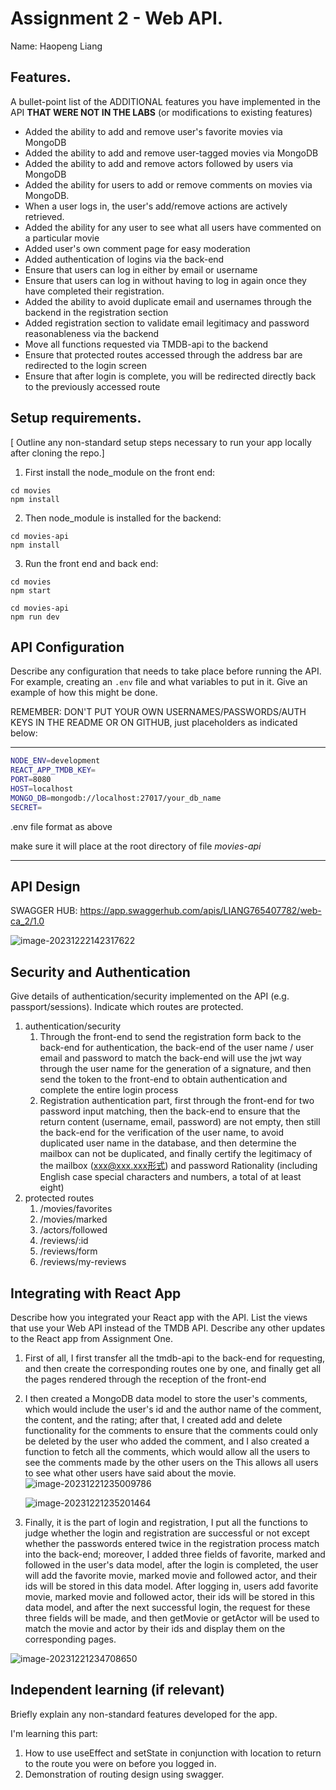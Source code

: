 # Assignment 2 - Web API.

Name: Haopeng Liang

## Features.

A bullet-point list of the ADDITIONAL features you have implemented in the API **THAT WERE NOT IN THE LABS** (or modifications to existing features)

+ Added the ability to add and remove user's favorite movies via MongoDB
+ Added the ability to add and remove user-tagged movies via MongoDB
+ Added the ability to add and remove actors followed by users via MongoDB
+ Added the ability for users to add or remove comments on movies via MongoDB.
+ When a user logs in, the user's add/remove actions are actively retrieved.
+ Added the ability for any user to see what all users have commented on a particular movie
+ Added user's own comment page for easy moderation
+ Added authentication of logins via the back-end
+ Ensure that users can log in either by email or username
+ Ensure that users can log in without having to log in again once they have completed their registration.
+ Added the ability to avoid duplicate email and usernames through the backend in the registration section
+ Added registration section to validate email legitimacy and password reasonableness via the backend
+ Move all functions requested via TMDB-api to the backend
+ Ensure that protected routes accessed through the address bar are redirected to the login screen
+ Ensure that after login is complete, you will be redirected directly back to the previously accessed route

## Setup requirements.

[ Outline any non-standard setup steps necessary to run your app locally after cloning the repo.]

1. First install the node_module on the front end:

```shell
cd movies
npm install
```

2. Then node_module is installed for the backend:

```shell
cd movies-api
npm install
```

3. Run the front end and back end:

```shell
cd movies
npm start
```

```shell
cd movies-api
npm run dev
```



## API Configuration

Describe any configuration that needs to take place before running the API. For example, creating an `.env` file and what variables to put in it. Give an example of how this might be done.

REMEMBER: DON'T PUT YOUR OWN USERNAMES/PASSWORDS/AUTH KEYS IN THE README OR ON GITHUB, just placeholders as indicated below:

______________________
```sh
NODE_ENV=development
REACT_APP_TMDB_KEY=
PORT=8080
HOST=localhost
MONGO_DB=mongodb://localhost:27017/your_db_name
SECRET=
```

.env file format as above

make sure it will place at the root directory of file *movies-api*

______________________

## API Design
SWAGGER HUB: https://app.swaggerhub.com/apis/LIANG765407782/web-ca_2/1.0

![image-20231222142317622](./images/image-20231222142317622.png)



## Security and Authentication

Give details of authentication/security implemented on the API (e.g. passport/sessions). Indicate which routes are protected.

1. authentication/security
   1. Through the front-end to send the registration form back to the back-end for authentication, the back-end of the user name / user email and password to match the back-end will use the jwt way through the user name for the generation of a signature, and then send the token to the front-end to obtain authentication and complete the entire login process
   2. Registration authentication part, first through the front-end for two password input matching, then the back-end to ensure that the return content (username, email, password) are not empty, then still the back-end for the verification of the user name, to avoid duplicated user name in the database, and then determine the mailbox can not be duplicated, and finally certify the legitimacy of the mailbox (xxx@xxx.xxx形式) and password Rationality (including English case special characters and numbers, a total of at least eight)
2. protected routes
   1. /movies/favorites
   2. /movies/marked
   3. /actors/followed
   4. /reviews/:id
   5. /reviews/form
   6. /reviews/my-reviews

## Integrating with React App

Describe how you integrated your React app with the API. List the views that use your Web API instead of the TMDB API. Describe any other updates to the React app from Assignment One.

1. First of all, I first transfer all the tmdb-api to the back-end for requesting, and then create the corresponding routes one by one, and finally get all the pages rendered through the reception of the front-end

2. I then created a MongoDB data model to store the user's comments, which would include the user's id and the author name of the comment, the content, and the rating; after that, I created add and delete functionality for the comments to ensure that the comments could only be deleted by the user who added the comment, and I also created a function to fetch all the comments, which would allow all the users to see the comments made by the other users on the This allows all users to see what other users have said about the movie.
   ![image-20231221235009786](./images/image-20231221235009786.png)

   ![image-20231221235201464](./images/image-20231221235201464.png)

3. Finally, it is the part of login and registration, I put all the functions to judge whether the login and registration are successful or not except whether the passwords entered twice in the registration process match into the back-end; moreover, I added three fields of favorite, marked and followed in the user's data model, after the login is completed, the user will add the favorite movie, marked movie and followed actor, and their ids will be stored in this data model. After logging in, users add favorite movie, marked movie and followed actor, their ids will be stored in this data model, and after the next successful login, the request for these three fields will be made, and then getMovie or getActor will be used to match the movie and actor by their ids and display them on the corresponding pages.

![image-20231221234708650](./images/image-20231221234708650.png)

## Independent learning (if relevant)

Briefly explain any non-standard features developed for the app.   

I'm learning this part:

1. How to use useEffect and setState in conjunction with location to return to the route you were on before you logged in.
2. Demonstration of routing design using swagger.
